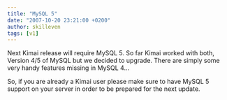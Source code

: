 ```yaml
---
title: "MySQL 5"
date: "2007-10-20 23:21:00 +0200"
author: skilleven
tags: [v1]
---
```


Next Kimai release will require MySQL 5.
So far Kimai worked with both, Version 4/5 of MySQL but we decided to upgrade.
There are simply some very handy features missing in MySQL 4...

So, if you are already a Kimai user please make sure to have MySQL 5 support on your server in order to be prepared for the next update.
